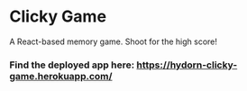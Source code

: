# Clicky Game

A React-based memory game. Shoot for the high score!

### Find the deployed app here: https://hydorn-clicky-game.herokuapp.com/

